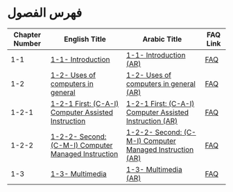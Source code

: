 # فهرس الفصول

| Chapter Number | English Title | Arabic Title | FAQ Link |
|----------------|---------------|--------------|----------|
| 1-1 | [1-1- Introduction](ch1/EN/1-1-Introduction.md) | [1-1- Introduction (AR)](ch1/AR/1-1-Introduction_AR.md) | [FAQ](ch1/FAQ/1-1-Introduction.md) |
| 1-2 | [1-2- Uses of computers in general](ch1/EN/1-2-Uses_of_computers_in_general.md) | [1-2- Uses of computers in general (AR)](ch1/AR/1-2-Uses_of_computers_in_general_AR.md) | [FAQ](ch1/FAQ/1-2-Uses_of_computers_in_general.md) |
| 1-2-1 | [1-2-1 First: (C-A-I) Computer Assisted Instruction](ch1/EN/1-2-1-Computer_Assisted_Instruction.md) | [1-2-1 First: (C-A-I) Computer Assisted Instruction (AR)](ch1/AR/1-2-1-Computer_Assisted_Instruction_AR.md) | [FAQ](ch1/FAQ/1-2-1-Computer_Assisted_Instruction.md) |
| 1-2-2 | [1-2-2- Second: (C-M-I) Computer Managed Instruction](ch1/EN/1-2-2-Computer_Managed_Instruction.md) | [1-2-2- Second: (C-M-I) Computer Managed Instruction (AR)](ch1/AR/1-2-2-Computer_Managed_Instruction_AR.md) | [FAQ](ch1/FAQ/1-2-2-Computer_Managed_Instruction.md) |
| 1-3 | [1-3- Multimedia](ch1/EN/1-3-Multimedia.md) | [1-3- Multimedia (AR)](ch1/AR/1-3-Multimedia_AR.md) | [FAQ](ch1/FAQ/1-3-Multimedia.md) |